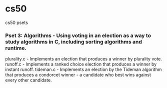 # cs50
cs50 psets

### Pset 3: Algorithms - Using voting in an election as a way to study algorithms in C, including sorting algorithms and runtime.
plurality.c - Implements an election that produces a winner by plurality vote.
runoff.c - Implements a ranked choice election that produces a winner by instant runoff.
tideman.c - Implements an election by the Tideman algorithm that produces a condorcet winner - a candidate who best wins against every other candidate.

